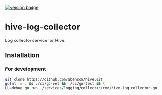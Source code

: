 [![version badge]](https://hub.docker.com/r/gbenson/hive-log-collector)

[version badge]: https://img.shields.io/docker/v/gbenson/hive-log-collector?color=limegreen

# hive-log-collector

Log collector service for Hive.

## Installation

### For development

```sh
git clone https://github.com/gbenson/hive.git
gofmt -w . && ./ci/go-vet && ./ci/go-test && \
LL=debug go run ./services/logging/collector/cmd/hive-log-collector.go
```
